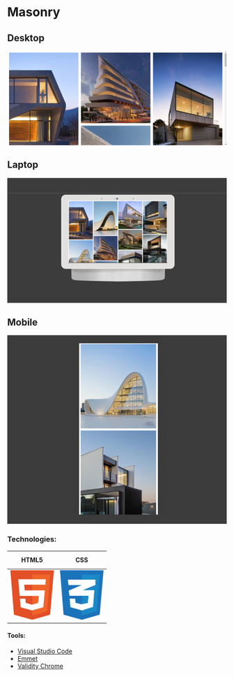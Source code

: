 # Masonry

## Desktop
<img src="https://github.com/AndriiKot/CSS__Masonry/blob/main/preview/desktop.png" alt="Desktop preview">

## Laptop
<img src="https://github.com/AndriiKot/CSS__Masonry/blob/main/preview/laptop.png" alt="Laptop preview">

## Mobile
<img src="https://github.com/AndriiKot/CSS__Masonry/blob/main/preview/mobile.png" alt="Mobile preview">

### Technologies:

<table>
  <thead>
    <tr>
      <th height=33 width=100>HTML5</th>
      <th height=33 width=100>CSS</th>
    </tr>
  </thead>
  <tbody>
      <tr>
      <td height=100 width=100>
        <a href=https://html.spec.whatwg.org/multipage/>
          <img src="https://github.com/AndriiKot/CSS__Masonry/blob/main/preview/technologies/html.svg" alt=HTML5>
        </a>
      </td>
      <td height=100 width=100>
        <a href=https://www.w3.org/Style/CSS/>
          <img src="https://github.com/AndriiKot/CSS__Masonry/blob/main/preview/technologies/css.svg" alt=CSS>
        </a>
      </td>
    </tr>
  </tbody>
</table>

#### Tools:

<ul>
  <li><a href="https://code.visualstudio.com/">Visual Studio Code</a></li>
  <li><a href="https://code.visualstudio.com/docs/editor/emmet">Emmet</a></li>
  <li><a href="https://chromewebstore.google.com/detail/validity/bbicmjjbohdfglopkidebfccilipgeif">Validity Chrome</a></li>
</ul>
